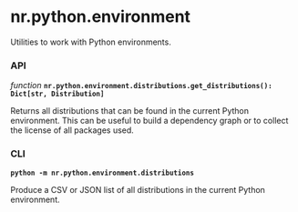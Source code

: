 # nr.python.environment

Utilities to work with Python environments.

### API

*function* __`nr.python.environment.distributions.get_distributions(): Dict[str, Distribution]`__

Returns all distributions that can be found in the current Python environment. This can be useful to build a dependency
graph or to collect the license of all packages used.

### CLI

__`python -m nr.python.environment.distributions`__

Produce a CSV or JSON list of all distributions in the current Python environment.
